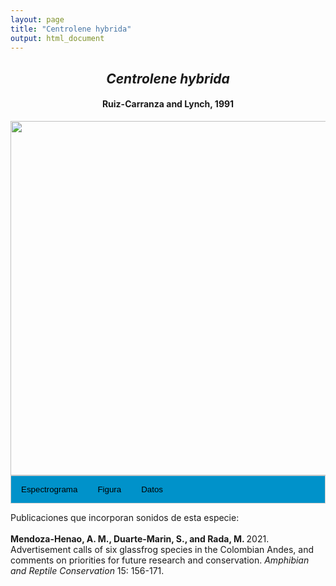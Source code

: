 ```yaml
---
layout: page
title: "Centrolene hybrida"
output: html_document
---
```


<style>
/* Simplified CSS for tabs */
.tab {
  overflow: hidden;
  border: 1px solid #ccc;
  background-color: #0092ca;
}
.tab button {
  background-color: inherit;
  float: left;
  border: none;
  cursor: pointer;
  padding: 14px 16px;
  transition: background-color 0.3s;
}
.tab button:hover {
  background-color: #ddd;
}
.tab button.active {
  background-color: #ccc;
}
.tabcontent {
  display: none;
  padding: 6px 12px;
  border: 1px solid #ccc;
  border-top: none;
}
.audio-container {
  margin-bottom: 10px;
}
body h1 {
  display: none;
}
</style>

<script>
function openTab(evt, tabName) {
  document.querySelectorAll('.tabcontent').forEach(tab => tab.style.display = "none");
  document.querySelectorAll('.tablinks').forEach(link => link.classList.remove('active'));
  document.getElementById(tabName).style.display = "block";
  evt.currentTarget.classList.add('active');
}
</script>

<!-- Species presentation -->
<div style="text-align: center;">
  <h2><i>Centrolene hybrida</i></h2>
  <h4>Ruiz-Carranza and Lynch, 1991</h4>
  <img src="{{ site.baseurl }}/images/especie_Centrolene_hybrida.png" style="width:15cm;">
</div>

<!-- Tabs section -->
<div class="tab">
  <button class="tablinks" onclick="openTab(event, 'Espectro')">Espectrograma</button>
  <button class="tablinks" onclick="openTab(event, 'fig')">Figura</button>
  <button class="tablinks" onclick="openTab(event, 'tab')">Datos</button>
</div>

<!-- Seccion Espectrograma -->
<div id="Espectro" class="tabcontent" style="text-align: center;">
  <video width="100%" height="auto" controls>
    <source src="{{ site.baseurl }}/Espectrograms/dyna_Centrolene_hybrida.mp4" type="video/mp4">
    Tu navegador no soporta el elemento de video.
  </video>
</div>

<!-- Seccion Figura -->
<div id="fig" class="tabcontent" style="text-align: center;">
  <img src="{{ site.baseurl }}/images/spec_Centrolene_hybrida.png" style="width:15cm;">
</div>

<!-- Seccion Datos -->
<div id="tab" class="tabcontent">
  <p>IAVH-CSA-34238: <a href="http://colecciones.humboldt.org.co/rec/sonidos/IAvH-CSA-34238/IAvH-CSA-34238.wav">http://colecciones.humboldt.org.co/rec/sonidos/IAvH-CSA-34238/IAvH-CSA-34238.wav</a>.</p>
  <p>IAVH-CSA-34239: <a href="http://colecciones.humboldt.org.co/rec/sonidos/IAvH-CSA-34239/IAvH-CSA-34239.wav">http://colecciones.humboldt.org.co/rec/sonidos/IAvH-CSA-34239/IAvH-CSA-34239.wav</a>.</p>
  <p>IAVH-CSA-34240: <a href="http://colecciones.humboldt.org.co/rec/sonidos/IAvH-CSA-34240/IAvH-CSA-34240.wav">http://colecciones.humboldt.org.co/rec/sonidos/IAvH-CSA-34240/IAvH-CSA-34240.wav</a>.</p>
</div>


Publicaciones que incorporan sonidos de esta especie:
<br><br>
<strong>Mendoza-Henao, A. M., Duarte-Marin, S., and Rada, M. </strong> 2021. Advertisement calls of six glassfrog species in the Colombian Andes, and comments on priorities for future research and conservation. <i>Amphibian and Reptile Conservation</i> 15: 156-171.
